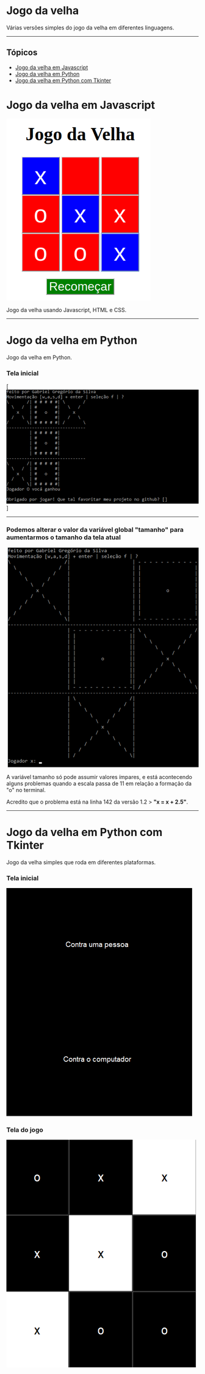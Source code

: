 # Jogo da velha 

Várias versões simples do jogo da velha em diferentes linguagens.

----------

## Tópicos  
- [Jogo da velha em Javascript](#Jogo-da-velha-em-Javascript)
- [Jogo da velha em Python](#Jogo-da-velha-em-Python)
- [Jogo da velha em Python com Tkinter](#Jogo-da-velha-em-Python-com-Tkinter)

# Jogo da velha em Javascript  
![](https://github.com/gabrielogregorio/jogo_da_velha/blob/master/Javascript/print.png)

Jogo da velha usando Javascript, HTML e CSS.

----------------------------------------------------------

# Jogo da velha em Python
Jogo da velha em Python.

### Tela inicial
[<img src="https://github.com/gabrielogregorio/jogo_da_velha/blob/master/Python%20no%20terminal/imagens/print%202.png">]

----------------------------------------------------------

### Podemos alterar o valor da variável global "tamanho" para aumentarmos o tamanho da tela atual
[<img src="https://github.com/gabrielogregorio/jogo_da_velha/blob/master/Python%20no%20terminal/imagens/print%201.png">](#)

A variável tamanho só pode assumir valores ímpares, e está acontecendo alguns problemas quando a escala passa de 11 em relação a formação da "o" no terminal.

Acredito que o problema está na linha 142 da versão 1.2 > __"x = x + 2.5"__.

----------------------------------------------------------

# Jogo da velha em Python com Tkinter
Jogo da velha simples que roda em diferentes plataformas.

### Tela inicial 
[<img src="https://github.com/gabrielogregorio/jogo_da_velha/blob/master/Python%20com%20tkinter/tela%201.png">](#)

### Tela do jogo
[<img src="https://github.com/gabrielogregorio/jogo_da_velha/blob/master/Python%20com%20tkinter/game.png">](#)
